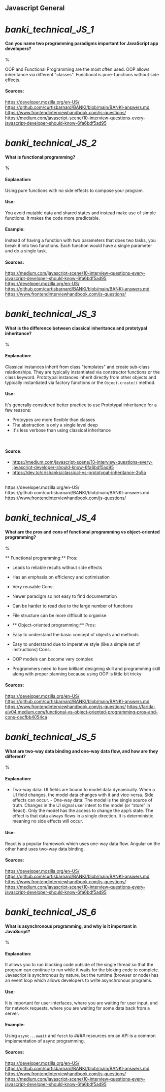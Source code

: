 ## Javascript General

# _banki_technical_JS_1_

#### Can you name two programming paradigms important for JavaScript app developers?

%

OOP and Functional Programming are the most often used. OOP allows inheritance via different "classes". Functional is pure-functions without side effects.

#### Sources:
https://developer.mozilla.org/en-US/
https://github.com/curtisbarnard/BANKI/blob/main/BANKI-answers.md
https://www.frontendinterviewhandbook.com/js-questions/
https://medium.com/javascript-scene/10-interview-questions-every-javascript-developer-should-know-6fa6bdf5ad95

# _banki_technical_JS_2_

#### What is functional programming?

%

#### Explanation:

Using pure functions with no side effects to compose your program.
<br>

#### Use:
You avoid mutable data and shared states and instead make use of simple functions. It makes the code more predictable.

#### Example:
Instead of having a function with two parameters that does two tasks, you break it into two functions. Each function would have a single parameter and do a single task.

#### Sources:
https://medium.com/javascript-scene/10-interview-questions-every-javascript-developer-should-know-6fa6bdf5ad95
https://developer.mozilla.org/en-US/
https://github.com/curtisbarnard/BANKI/blob/main/BANKI-answers.md
https://www.frontendinterviewhandbook.com/js-questions/

# _banki_technical_JS_3_

#### What is the difference between classical inheritance and prototypal inheritance?

%

#### Explanation:
Classical instances inherit from class "templates" and create sub-class relationships. They are typically instantiated via
constructor functions or the class keyword. Prototypal instances inherit directly from other objects and typically instantiated via factory functions or the `Object.create()` method.
<br>

#### Use:
It's generally considered better practice to use Prototypal inheritance for a few reasons:
- Protoypes are more flexible than classes
- The abstraction is only a single level deep
- It's less verbose than using classical inheritance
<br>

#### Source:
- https://medium.com/javascript-scene/10-interview-questions-every-javascript-developer-should-know-6fa6bdf5ad95
- https://dev.to/crishanks/classical-vs-prototypal-inheritance-2o5a
<br>
https://developer.mozilla.org/en-US/
https://github.com/curtisbarnard/BANKI/blob/main/BANKI-answers.md
https://www.frontendinterviewhandbook.com/js-questions/

# _banki_technical_JS_4_

#### What are the pros and cons of functional programming vs object-oriented programming?

%

  ** Functional programming:**
  Pros:
- Leads to reliable results without side effects
- Has an emphasis on efficiency and optimisation
- Very reusable
  Cons:
- Newer paradigm so not easy to find documentation
- Can be harder to read due to the large number of functions
- File structure can be more difficult to organise
  <br>

- ** Object-oriented programming:**
  Pros:
- Easy to understand the basic concept of objects and methods
- Easy to understand due to imperative style (like a simple set of instructions)
  Cons:
- OOP models can become very complex
- Programmers need to have brilliant designing skill and programming skill along with proper planning because using OOP is little bit tricky
  <br>

#### Sources:

https://developer.mozilla.org/en-US/
https://github.com/curtisbarnard/BANKI/blob/main/BANKI-answers.md
https://www.frontendinterviewhandbook.com/js-questions/
https://farida-alv04.medium.com/functional-vs-object-oriented-programming-pros-and-cons-cecfbb4054ca

# _banki_technical_JS_5_

#### What are two-way data binding and one-way data flow, and how are they different?

%

#### Explanation:

- Two-way data: UI fields are bound to model data dynamically. When a UI field changes, the model data changes with it and vice-versa. Side effects can occur. - One-way data: The model is the single source of truth. Changes in the UI signal user intent to the model (or “store” in React). Only the model has the access to change the app’s state. The effect is that data always flows in a single direction. It is deterministic meaning no side effects will occur.
  <br>

#### Use:

React is a popular framework which uses one-way data flow. Angular on the other hand uses two-way data binding.
<br>

#### Sources:

https://developer.mozilla.org/en-US/
https://github.com/curtisbarnard/BANKI/blob/main/BANKI-answers.md
https://www.frontendinterviewhandbook.com/js-questions/
https://medium.com/javascript-scene/10-interview-questions-every-javascript-developer-should-know-6fa6bdf5ad95

# _banki_technical_JS_6_

#### What is asynchronous programming, and why is it important in JavaScript?

%

#### Explanation:

It allows you to run blocking code outside of the single thread so that the program can continue to run while it waits for the
bloking code to complete. Javascript is synchronous by nature, but the runtime (browser or node) has an event loop which allows developers to write asynchronous programs.
<br>

#### Use:

It is important for user interfaces, where you are waiting for user input, and for network requests, where you are waiting for some data back from a server.
<br>

#### Example:

Using `async...await` and `fetch` to #### resources om an API is a common implementation of async programming.
<br>

#### Sources:

https://developer.mozilla.org/en-US/
https://github.com/curtisbarnard/BANKI/blob/main/BANKI-answers.md
https://www.frontendinterviewhandbook.com/js-questions/
https://medium.com/javascript-scene/10-interview-questions-every-javascript-developer-should-know-6fa6bdf5ad95
